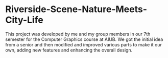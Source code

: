 # Riverside-Scene-Nature-Meets-City-Life
This project was developed by me and my group members in our 7th semester for the Computer Graphics course at AIUB. We got the initial idea from a senior and then modified and improved various parts to make it our own, adding new features and enhancing the overall design.
